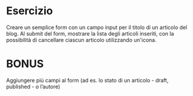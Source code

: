# Esercizio
Creare un semplice form con un campo input per il titolo di un articolo del blog.
Al submit del form, mostrare la lista degli articoli inseriti, con la possibilità di cancellare ciascun articolo utilizzando un'icona.
# BONUS
 Aggiungere più campi al form (ad es. lo stato di un articolo - draft, published - o l’autore)

